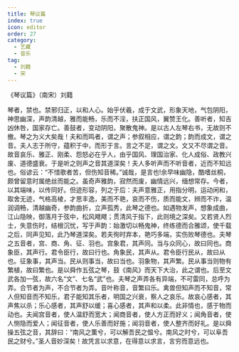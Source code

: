```yaml
---
title: 琴议篇
index: true
icon: editor
order: 27
category:
  - 艺藏
  - 音乐
tag:
  - 刘籍
  - 宋
---
```


《琴议篇》（南宋）刘籍  

琴者，禁也。禁邪归正，以和人心。始乎伏羲，成于文武，形象天地，气包阴阳，神思幽深，声韵清越，雅而能畅，乐而不淫，扶正国风，翼赞王化。善听者，知吉凶休咎，国家存亡。善鼓者，变动阴阳，聚散鬼神。是以古人左琴右书，无故则不撤。琴之为义大矣哉！夫和而鸣者，谓之声；参叙相应，谓之韵；韵而成文，谓之音。夫人志于所守，蕴积于中，而形于言。言之不足，谓之文。文又不尽谓之音。故音哀乐、雅正、刚柔、怨怒必在乎人，由乎国风、理国治家、化人成俗、政教兴废、道德盛衰。于是听之则声之音其道深矣！夫人多听声而不听音者，近而不知远也。俗谚云：“不惜歌者苦，但伤知音稀。”诚哉，是言也!余早味幽隐，酷嗜丝桐，颇曾留意时属绝丝而能之。虽奇声雅韵，寂然而废，幽情远兴，缅想常存。今者，以其端味，以传同好。但迹形容，列之于后：夫声意雅正，用指分明，运动闲和，取舍无迹，气格高棱，才思丰逸，美而不艳，哀而不伤，质而能文，辨而不诈，温润调畅，清越幽奇，参韵曲折，立声孤秀，此琴之德也。如遇物发声，想象成曲，江山隐映，御落月于弦中，松风飕飕；贯清风于指下，此则境之深矣。又若贤人烈士，失意伤时，结根沉忧，写于声韵：始激切以畅鬼神，终练德而合雅颂，使千载之后，同声见知，此乃琴道深矣。若夫徇时弃本，艳巧多端，实伤败琴德也。夫琴之五音者，宫、商、角、征、羽也。宫象君，其声同。当与众同心，故曰同也。商象臣，其声行。君令臣行，故曰行也。角象民，其声从。君令臣行民从，故曰从也。征象事，其声当。民从则事当，故曰当也。羽象物，其声繁。民从事当则物有繁植，故曰繁也。是以舜作五弦之琴，鼓《南风》而天下大治，此之谓也。后至文武各加一弦，故六名“文”、七名“武”也。夫琴之声弄各有异端，不可雷同，总呼为弄。合节者为声，不合节者为弄。音叶称音，音繁曰乐。禽兽但知声而不知音，常人但知音而不知乐，君子能知其乐者，明国之兴衰，察人之哀乐。故哀心感者，其声焦以杀；乐心感者，其声舒以缓；喜心感者，其声和以柔。此非情也，感于物而动也。夫闻宫音者，使人温舒而宽大；闻商音者，使人方正而好义；闻角音者，使人恻隐而爱人；闻征音者，使人乐善而好施；闻羽音者，使人整齐而好礼。是以舜操五弦之音，其辞曰：“南风之薫兮，可以解吾民之愠兮。南风之时兮，可以阜吾民之财兮。”圣人音妙深矣！故凭言以求意，在得意以求言，言穷而意远也。  
